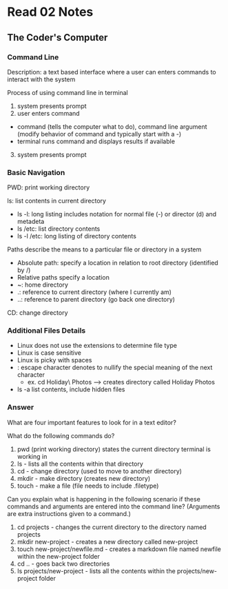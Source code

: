 # Read 02 Notes

## The Coder's Computer

### Command Line

Description: a text based interface where a user can enters commands to interact with the system

Process of using command line in terminal
1. system presents prompt
2. user enters command

  - command (tells the computer what to do), command line argument (modify behavior of command and typically start with a -)
  - terminal runs command and displays results if available
3. system presents prompt 

### Basic Navigation

PWD: print working directory

ls: list contents in current directory

-  ls -l: long listing includes notation for normal file (-) or director (d) and metadeta
-  ls /etc: list directory contents
-  ls -l /etc: long listing of directory contents

Paths describe the means to a particular file or directory in a system

- Absolute path: specify a location in relation to root directory (identified by /)
- Relative paths specify a location
- ~: home directory
- .: reference to current directory (where I currently am)
- ..: reference to parent directory (go back one directory)

CD: change directory

### Additional Files Details

- Linux does not use the extensions to determine file type
- Linux is case sensitive
- Linux is picky with spaces
- \: escape character denotes to nullify the special meaning of the next character 
  - ex. cd Holiday\ Photos --> creates directory called Holiday Photos
- ls -a list contents, include hidden files

### Answer
What are four important features to look for in a text editor?

What do the following commands do?

1. pwd (print working directory) states the current directory terminal is working in
2. ls - lists all the contents within that directory
3. cd - change directory (used to move to another directory)
4. mkdir - make directory (creates new directory)
5. touch - make a file (file needs to include .filetype)

Can you explain what is happening in the following scenario if these commands and arguments are entered into the command line? (Arguments are extra instructions given to a command.)

1. cd projects - changes the current directory to the directory named projects
2. mkdir new-project - creates a new directory called new-project
3. touch new-project/newfile.md - creates a markdown file named newfile within the new-project folder
4. cd .. - goes back two directories
5. ls projects/new-project - lists all the contents within the projects/new-project folder
